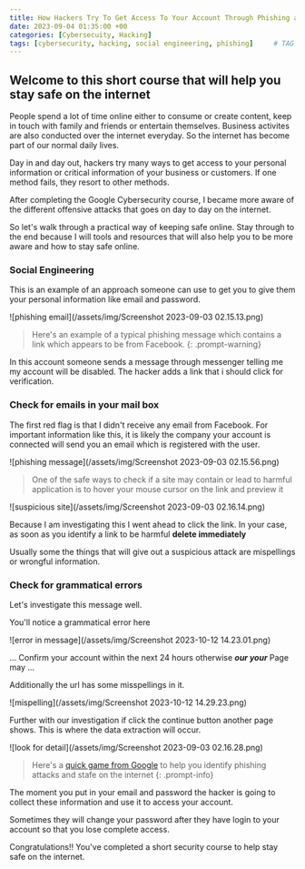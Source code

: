 ```yaml
---
title: How Hackers Try To Get Access To Your Account Through Phishing and Social Engineering
date: 2023-09-04 01:35:00 +00
categories: [Cybersecuity, Hacking]
tags: [cybersecurity, hacking, social engineering, phishing]     # TAG names should always be lowercase
---
```


## Welcome to this short course that will help you stay safe on the internet

People spend a lot of time online either to consume or create content, keep in touch with family and friends or entertain themselves. Business activites are also conducted over the internet everyday. So the internet has become part of our normal daily lives.

Day in and day out, hackers try many ways to get access to your personal information or critical information of your business or customers. If one method fails, they resort to other methods.

After completing the Google Cybersecurity course, I became more aware of the different offensive attacks that goes on day to day on the internet.

So let's walk through a practical way of keeping safe online. Stay through to the end because I will tools and resources that will also help you to be more aware and how to stay safe online.

### Social Engineering

This is an example of an approach someone can use to get you to give them your personal information like email and password.

![phishing email](/assets/img/Screenshot 2023-09-03 02.15.13.png)

> Here's an example of a typical phishing message which contains a link which appears to be from Facebook.
{: .prompt-warning}

In this account someone sends a message through messenger telling me my account will be disabled. The hacker adds a link that i should click for verification. 

### Check for emails in your mail box

The first red flag is that I didn't receive any email from Facebook. For important information like this, it is likely the company your account is connected will send you an email which is registered with the user.

![phishing message](/assets/img/Screenshot 2023-09-03 02.15.56.png)

> One of the safe ways to check if a site may contain or lead to harmful application is to hover your mouse cursor on the link and preview it

![suspicious site](/assets/img/Screenshot 2023-09-03 02.16.14.png)

Because I am investigating this I went ahead to click the link. In your case, as soon as you identify a link to be harmful **delete immediately**

Usually some the things that will give out a suspicious attack are mispellings or wrongful information. 

### Check for grammatical errors

Let's investigate this message well.

You'll notice a grammatical error here 

![error in message](/assets/img/Screenshot 2023-10-12 14.23.01.png)

... Confirm your account within the next 24 hours otherwise **_our your_** Page may ...

Additionally the url has some misspellings in it.

![mispelling](/assets/img/Screenshot 2023-10-12 14.29.23.png)

Further with our investigation if click the continue button another page shows. This is where the data extraction will occur.

![look for detail](/assets/img/Screenshot 2023-09-03 02.16.28.png)

> Here's a [quick game from Google](https://phishingquiz.withgoogle.com/) to help you identify phishing attacks and stafe on the internet
{: .prompt-info}


The moment you put in your email and password the hacker is going to collect these information and use it to access your account. 

Sometimes they will change your password after they have login to your account so that you lose complete access.

Congratulations!! You've completed a short security course to help stay safe on the internet.




